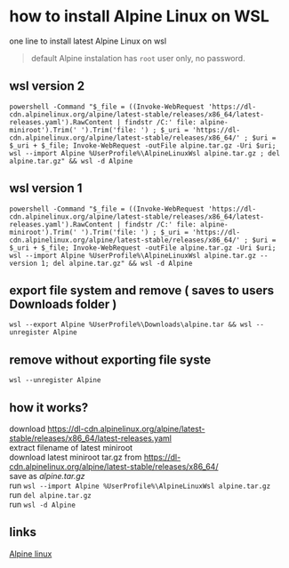 # how to install Alpine Linux on WSL

one line to install latest Alpine Linux on wsl

> default Alpine instalation has ```root``` user only, no password.


## wsl version 2
```
powershell -Command "$_file = ((Invoke-WebRequest 'https://dl-cdn.alpinelinux.org/alpine/latest-stable/releases/x86_64/latest-releases.yaml').RawContent | findstr /C:' file: alpine-miniroot').Trim(' ').Trim('file: ') ; $_uri = 'https://dl-cdn.alpinelinux.org/alpine/latest-stable/releases/x86_64/' ; $uri = $_uri + $_file; Invoke-WebRequest -outFile alpine.tar.gz -Uri $uri; wsl --import Alpine %UserProfile%\AlpineLinuxWsl alpine.tar.gz ; del alpine.tar.gz" && wsl -d Alpine
```

## wsl version 1
```
powershell -Command "$_file = ((Invoke-WebRequest 'https://dl-cdn.alpinelinux.org/alpine/latest-stable/releases/x86_64/latest-releases.yaml').RawContent | findstr /C:' file: alpine-miniroot').Trim(' ').Trim('file: ') ; $_uri = 'https://dl-cdn.alpinelinux.org/alpine/latest-stable/releases/x86_64/' ; $uri = $_uri + $_file; Invoke-WebRequest -outFile alpine.tar.gz -Uri $uri; wsl --import Alpine %UserProfile%\AlpineLinuxWsl alpine.tar.gz --version 1; del alpine.tar.gz" && wsl -d Alpine
```

## export file system and remove ( saves to users Downloads folder )
```
wsl --export Alpine %UserProfile%\Downloads\alpine.tar && wsl --unregister Alpine
```

## remove without exporting file syste
```
wsl --unregister Alpine
```

## how it works?

download https://dl-cdn.alpinelinux.org/alpine/latest-stable/releases/x86_64/latest-releases.yaml  
extract filename of latest miniroot  
download latest miniroot tar.gz from https://dl-cdn.alpinelinux.org/alpine/latest-stable/releases/x86_64/  
save as *alpine.tar.gz*  
run ```wsl --import Alpine %UserProfile%\AlpineLinuxWsl alpine.tar.gz```  
run ```del alpine.tar.gz```  
run ```wsl -d Alpine```  


## links
[Alpine linux](https://www.alpinelinux.org/)
